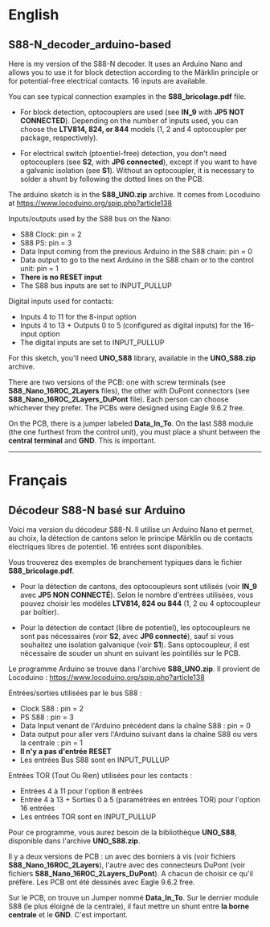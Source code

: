 # English
## S88-N_decoder_arduino-based
Here is my version of the S88-N decoder. 
It uses an Arduino Nano and allows you to use it for block detection according to the Märklin principle or for potential-free electrical contacts. 16 inputs are available.

You can see typical connection examples in the **S88_bricolage.pdf** file.

* For block detection, optocouplers are used (see **IN_9** with **JP5 NOT CONNECTED**). Depending on the number of inputs used, you can choose the **LTV814, 824, or 844** models (1, 2 and 4 optocoupler per package, respectively).

* For electrical switch (ptoentiel-free) detection, you don't need optocouplers (see **S2**, with **JP6 connected**), except if you want to have a galvanic isolation (see **S1**). Without an optocoupler, it is necessary to solder a shunt by following the dotted lines on the PCB.

The arduino sketch is in the **S88_UNO.zip** archive. It comes from Locoduino at https://www.locoduino.org/spip.php?article138

Inputs/outputs used by the S88 bus on the Nano:
- S88 Clock: pin = 2
- S88 PS: pin = 3
- Data Input coming from the previous Arduino in the S88 chain: pin = 0
- Data output to go to the next Arduino in the S88 chain or to the control unit: pin = 1
- **There is no RESET input**
- The S88 bus inputs are set to INPUT_PULLUP

Digital inputs used for contacts:
- Inputs 4 to 11 for the 8-input option
- Inputs 4 to 13 + Outputs 0 to 5 (configured as digital inputs) for the 16-input option
- The digital inputs are set to INPUT_PULLUP

For this sketch, you'll need **UNO_S88** library, available in the **UNO_S88.zip** archive.

There are two versions of the PCB: one with screw terminals (see **S88_Nano_16R0C_2Layers** files), the other with DuPont connectors (see **S88_Nano_16R0C_2Layers_DuPont** file). Each person can choose whichever they prefer.
The PCBs were designed using Eagle 9.6.2 free.

On the PCB, there is a jumper labeled **Data_In_To**. On the last S88 module (the one furthest from the control unit), you must place a shunt between the **central terminal** and **GND**. This is important.

---

# Français
## Décodeur S88-N basé sur Arduino
Voici ma version du décodeur S88-N.
Il utilise un Arduino Nano et permet, au choix, la détection de cantons selon le principe Märklin ou de contacts électriques libres de potentiel. 16 entrées sont disponibles.

Vous trouverez des exemples de branchement typiques dans le fichier **S88_bricolage.pdf**.

* Pour la détection de cantons, des optocoupleurs sont utilisés (voir **IN_9** avec **JP5 NON CONNECTÉ**). Selon le nombre d'entrées utilisées, vous pouvez choisir les modèles **LTV814, 824 ou 844** (1, 2 ou 4 optocoupleur par boîtier).

* Pour la détection de contact (libre de potentiel), les optocoupleurs ne sont pas nécessaires (voir **S2**, avec **JP6 connecté**), sauf si vous souhaitez une isolation galvanique (voir **S1**). Sans optocoupleur, il est nécessaire de souder un shunt en suivant les pointillés sur le PCB.

Le programme Arduino se trouve dans l'archive **S88_UNO.zip**. Il provient de Locoduino : https://www.locoduino.org/spip.php?article138

Entrées/sorties utilisées par le bus S88 :
- Clock S88 : pin = 2
- PS S88 : pin = 3
- Data Input venant de l'Arduino précédent dans la chaîne S88 : pin = 0
- Data output pour aller vers l'Arduino suivant dans la chaîne S88 ou vers la centrale : pin = 1
- **Il n'y a pas d'entrée RESET**
- Les entrées Bus S88 sont en INPUT_PULLUP 
        
Entrées TOR (Tout Ou Rien) utilisées pour les contacts :
- Entrées 4 à 11 pour l'option 8 entrées
- Entrée 4 à 13 + Sorties 0 à 5 (paramétrées en entrées TOR) pour l'option 16 entrées
- Les entrées TOR sont en INPUT_PULLUP

Pour ce programme, vous aurez besoin de la bibliothèque **UNO_S88**, disponible dans l'archive **UNO_S88.zip**.

Il y a deux versions de PCB : un avec des borniers à vis (voir fichiers **S88_Nano_16R0C_2Layers**), l'autre avec des connecteurs DuPont (voir fichiers **S88_Nano_16R0C_2Layers_DuPont**). A chacun de choisir ce qu'il préfère.
Les PCB ont été dessinés avec Eagle 9.6.2 free.

Sur le PCB, on trouve un Jumper nommé **Data_In_To**. Sur le dernier module S88 (le plus éloigné de la centrale), il faut mettre un shunt entre **la borne centrale** et le **GND**. C'est important.

